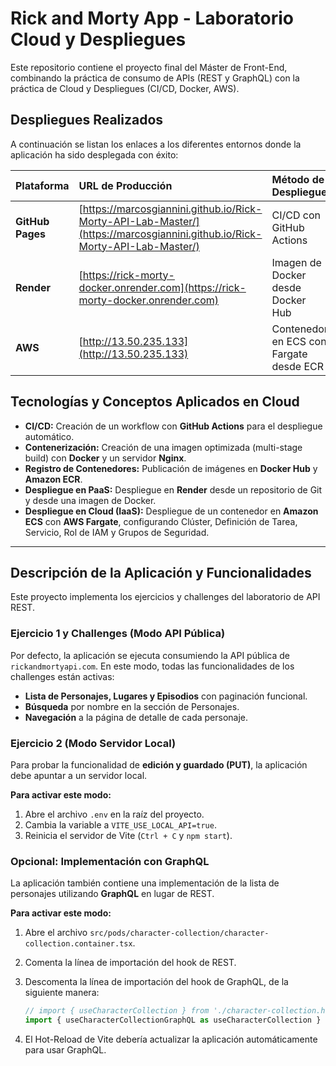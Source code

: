 # Rick and Morty App - Laboratorio Cloud y Despliegues

Este repositorio contiene el proyecto final del Máster de Front-End, combinando la práctica de consumo de APIs (REST y GraphQL) con la práctica de Cloud y Despliegues (CI/CD, Docker, AWS).

## Despliegues Realizados

A continuación se listan los enlaces a los diferentes entornos donde la aplicación ha sido desplegada con éxito:

| Plataforma       | URL de Producción                                                                                                          | Método de Despliegue                    |
| :--------------- | :------------------------------------------------------------------------------------------------------------------------- | :-------------------------------------- |
| **GitHub Pages** | [https://marcosgiannini.github.io/Rick-Morty-API-Lab-Master/](https://marcosgiannini.github.io/Rick-Morty-API-Lab-Master/) | CI/CD con GitHub Actions                |
| **Render**       | [https://rick-morty-docker.onrender.com](https://rick-morty-docker.onrender.com)                                           | Imagen de Docker desde Docker Hub       |
| **AWS**          | [http://13.50.235.133](http://13.50.235.133)                                                                               | Contenedor en ECS con Fargate desde ECR |

## Tecnologías y Conceptos Aplicados en Cloud

- **CI/CD:** Creación de un workflow con **GitHub Actions** para el despliegue automático.
- **Contenerización:** Creación de una imagen optimizada (multi-stage build) con **Docker** y un servidor **Nginx**.
- **Registro de Contenedores:** Publicación de imágenes en **Docker Hub** y **Amazon ECR**.
- **Despliegue en PaaS:** Despliegue en **Render** desde un repositorio de Git y desde una imagen de Docker.
- **Despliegue en Cloud (IaaS):** Despliegue de un contenedor en **Amazon ECS** con **AWS Fargate**, configurando Clúster, Definición de Tarea, Servicio, Rol de IAM y Grupos de Seguridad.

---

## Descripción de la Aplicación y Funcionalidades

Este proyecto implementa los ejercicios y challenges del laboratorio de API REST.

### Ejercicio 1 y Challenges (Modo API Pública)

Por defecto, la aplicación se ejecuta consumiendo la API pública de `rickandmortyapi.com`. En este modo, todas las funcionalidades de los challenges están activas:

- **Lista de Personajes, Lugares y Episodios** con paginación funcional.
- **Búsqueda** por nombre en la sección de Personajes.
- **Navegación** a la página de detalle de cada personaje.

### Ejercicio 2 (Modo Servidor Local)

Para probar la funcionalidad de **edición y guardado (PUT)**, la aplicación debe apuntar a un servidor local.

**Para activar este modo:**

1.  Abre el archivo `.env` en la raíz del proyecto.
2.  Cambia la variable a `VITE_USE_LOCAL_API=true`.
3.  Reinicia el servidor de Vite (`Ctrl + C` y `npm start`).

### Opcional: Implementación con GraphQL

La aplicación también contiene una implementación de la lista de personajes utilizando **GraphQL** en lugar de REST.

**Para activar este modo:**

1.  Abre el archivo `src/pods/character-collection/character-collection.container.tsx`.
2.  Comenta la línea de importación del hook de REST.
3.  Descomenta la línea de importación del hook de GraphQL, de la siguiente manera:

    ```javascript
    // import { useCharacterCollection } from './character-collection.hook'; // Versión REST
    import { useCharacterCollectionGraphQL as useCharacterCollection } from "./character-collection.graphql.hook"; // Versión GraphQL
    ```

4.  El Hot-Reload de Vite debería actualizar la aplicación automáticamente para usar GraphQL.
